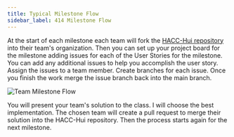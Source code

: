 ```yaml
---
title: Typical Milestone Flow
sidebar_label: 414 Milestone Flow
---
```


At the start of each milestone each team will fork the [HACC-Hui repository](https://github.com/HACC-Hui/HACC-Hui) into their team's organization. Then you can set up your project board for the milestone adding issues for each of the User Stories for the milestone. You can add any additional issues to help you accomplish the user story. Assign the issues to a team member. Create branches for each issue. Once you finish the work merge the issue branch back into the main branch.

![Team Milestone Flow](/img/team/MilestoneFlow.png)

You will present your team's solution to the class. I will choose the best implementation. The chosen team will create a pull request to merge their solution into the HACC-Hui repository. Then the process starts again for the next milestone.
